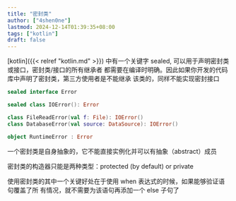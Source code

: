 ```yaml
---
title: "密封类"
author: ["4shen0ne"]
lastmod: 2024-12-14T01:39:35+08:00
tags: ["kotlin"]
draft: false
---
```


[kotlin]({{< relref "kotlin.md" >}}) 中有一个关键字 sealed, 可以用于声明密封类或接口，密封类/接口的所有继承者
都需要在编译时明确。因此如果你开发的代码库中声明了密封类，第三方使用者是不能继承
该类的，同样不能实现密封接口

```kotlin
sealed interface Error

sealed class IOError(): Error

class FileReadError(val f: File): IOError()
class DatabaseError(val source: DataSource): IOError()

object RuntimeError : Error
```

一个密封类是自身抽象的，它不能直接实例化并可以有抽象（abstract）成员

密封类的构造器只能是两种类型：protected (by default) or private

使用密封类的其中一个关键好处在于使用 when 表达式的时候，如果能够验证语句覆盖了所
有情况，就不需要为该语句再添加一个 else 子句了
